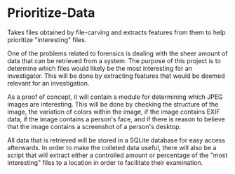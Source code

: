 Prioritize-Data
===============

Takes files obtained by file-carving and extracts features from them to help prioritize "interesting" files.

One of the problems related to forensics is dealing with the sheer amount of data that can be retrieved from a system. The purpose of this project is to determine which files would likely be the most interesting for an investigator. This will be done by extracting features that would be deemed relevant for an investigation.

As a proof of concept, it will contain a module for determining which JPEG images are interesting. This will be done by checking the structure of the image, the variation of colors within the image, if the image contains EXIF data, if the image contains a person's face, and if there is reason to believe that the image contains a screenshot of a person's desktop.

All data that is retrieved will be stored in a SQLite database for easy access afterwards. In order to make the colleted data useful, there will also be a script that will extract either a controlled amount or percentage of the "most interesting" files to a location in order to facilitate their examination.


